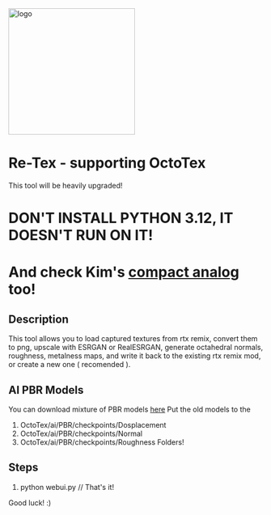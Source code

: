 
<img src="https://i.imgur.com/Rc3PHxt.jpeg" alt="logo" width="250px" height="250px">

# Re-Tex - supporting OctoTex
This tool will be heavily upgraded!

# DON'T INSTALL PYTHON 3.12, IT DOESN'T RUN ON IT!
# And check Kim's [compact analog](https://github.com/Kim2091/PBRify_Upscaler) too!
## Description
This tool allows you to load captured textures from rtx remix, convert them to png, upscale with ESRGAN or RealESRGAN, generate octahedral normals, roughness, metalness maps, and write it back to the existing rtx remix mod, or create a new one ( recomended ). 

## AI PBR Models
You can download mixture of PBR models
<a href="https://drive.google.com/file/d/1BsKeuFcdgMDxeTPq1jQAdc8FtXMLW-ea/view?usp=sharing" >here</a>
Put the old models to the
  1. OctoTex/ai/PBR/checkpoints/Dosplacement
  2. OctoTex/ai/PBR/checkpoints/Normal
  3. OctoTex/ai/PBR/checkpoints/Roughness
Folders!


## Steps
1. python webui.py      // That's it!

   
Good luck! :)


